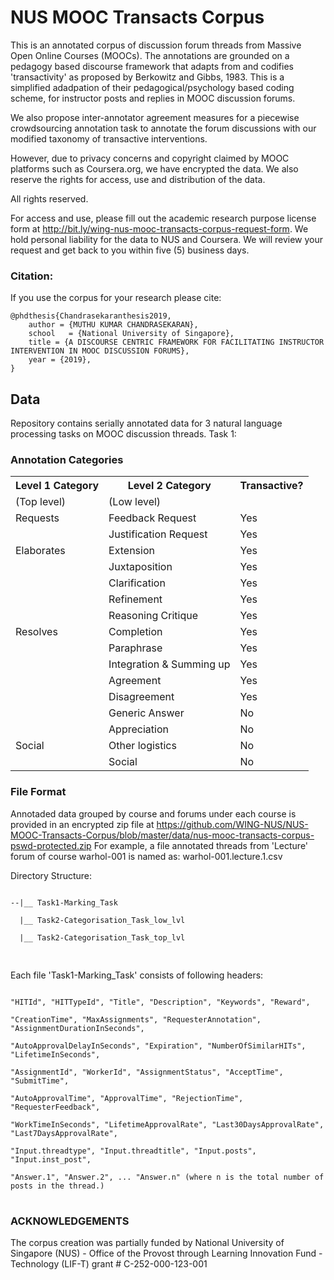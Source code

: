 # NUS MOOC Transacts Corpus
This is an annotated corpus of discussion forum threads from Massive Open Online Courses (MOOCs). The annotations are grounded on a pedagogy based discourse framework that adapts from and codifies 'transactivity' as proposed by Berkowitz and Gibbs, 1983. This is a simplified adadpation of their pedagogical/psychology based coding scheme, for instructor posts and replies in MOOC discussion forums.

We also propose inter-annotator agreement measures for a piecewise crowdsourcing annotation task to annotate the forum discussions with our modified taxonomy of transactive interventions.

However, due to privacy concerns and copyright claimed by MOOC platforms such as Coursera.org, we have encrypted the data. We also reserve the rights for access, use and distribution of the data. 

All rights reserved.

For access and use, please fill out the academic research purpose license form at http://bit.ly/wing-nus-mooc-transacts-corpus-request-form. 
We hold personal liability for the data to NUS and Coursera. We will review your request and get back to you within five (5) business days.

### Citation:

If you use the corpus for your research please cite:

```
@phdthesis{Chandrasekaranthesis2019,
    author = {MUTHU KUMAR CHANDRASEKARAN},
    school   = {National University of Singapore},
    title = {A DISCOURSE CENTRIC FRAMEWORK FOR FACILITATING INSTRUCTOR INTERVENTION IN MOOC DISCUSSION FORUMS},
    year = {2019},
}
```

## Data
Repository contains serially annotated data for 3 natural language processing tasks on MOOC discussion threads. 
Task 1: 

### Annotation Categories

<table>
    <tr>
        <th>Level 1 Category</th>
        <th>Level 2 Category</th>
        <th>Transactive?</th>
    </tr>
    <tr>
        <td> (Top level) </td>
        <td> (Low level) </td>
        <td> </td>
    </tr>
    <tr>
        <td>Requests</td>
        <td>Feedback Request</td>
        <td>Yes</td>
    </tr>
    <tr>
        <td></td>
        <td>Justification Request</td>
        <td>Yes</td>
    </tr>
    <tr>
        <td>Elaborates</td>
        <td>Extension</td>
        <td>Yes</td>
    </tr>
    <tr>
        <td></td>
        <td>Juxtaposition</td>
        <td>Yes</td>
    </tr>
    <tr>
        <td></td>
        <td>Clarification</td>
        <td>Yes</td>
    </tr>
    <tr>
        <td></td>
        <td>Refinement</td>
        <td>Yes</td>
    </tr>
    <tr>
        <td></td>
        <td>Reasoning Critique</td>
        <td>Yes</td>
    </tr>
    <tr>
        <td>Resolves</td>
        <td>Completion</td>
        <td>Yes</td>
    </tr>
    <tr>
        <td></td>
        <td>Paraphrase</td>
        <td>Yes</td>
    </tr>
    <tr>
        <td></td>
        <td>Integration & Summing up</td>
        <td>Yes</td>
    </tr>
    <tr>
        <td></td>
        <td>Agreement</td>
        <td>Yes</td>
    </tr>
    <tr>
        <td></td>
        <td>Disagreement</td>
        <td>Yes</td>
    </tr>
    <tr>
        <td></td>
        <td>Generic Answer</td>
        <td>No</td>
    </tr>
    <tr>
        <td></td>
        <td>Appreciation</td>
        <td>No</td>
    </tr>
    <tr>
        <td>Social</td>
        <td>Other logistics</td>
        <td>No</td>
    </tr>
    <tr>
        <td></td>
        <td>Social</td>
        <td>No</td>
    </tr>
</table>


### File Format
Annotaded data grouped by course and forums under each course is provided in an encrypted zip file at https://github.com/WING-NUS/NUS-MOOC-Transacts-Corpus/blob/master/data/nus-mooc-transacts-corpus-pswd-protected.zip
For example, a file annotated threads from 'Lecture' forum of course warhol-001 is named as: warhol-001.lecture.1.csv

Directory Structure:<br/>
<pre><code>
--|__ Task1-Marking_Task <br/>
  |__ Task2-Categorisation_Task_low_lvl <br/>
  |__ Task2-Categorisation_Task_top_lvl <br/> 
</code> </pre>

Each file 'Task1-Marking_Task' consists of following headers:<br/>
<pre><code>
"HITId", "HITTypeId", "Title", "Description", "Keywords", "Reward", <br/>
"CreationTime", "MaxAssignments", "RequesterAnnotation", "AssignmentDurationInSeconds", <br/> 
"AutoApprovalDelayInSeconds", "Expiration", "NumberOfSimilarHITs", "LifetimeInSeconds", <br/>
"AssignmentId", "WorkerId", "AssignmentStatus", "AcceptTime", "SubmitTime", <br/>
"AutoApprovalTime", "ApprovalTime", "RejectionTime", "RequesterFeedback", <br/> 
"WorkTimeInSeconds", "LifetimeApprovalRate", "Last30DaysApprovalRate", "Last7DaysApprovalRate", <br/>
"Input.threadtype", "Input.threadtitle", "Input.posts", "Input.inst_post", <br/>
"Answer.1", "Answer.2", ... "Answer.n" (where n is the total number of posts in the thread.)
</code> </pre>

### ACKNOWLEDGEMENTS
The corpus creation was partially funded by National University of Singapore (NUS) - Office of the Provost through Learning Innovation Fund - Technology (LIF-T) grant # C-252-000-123-001
